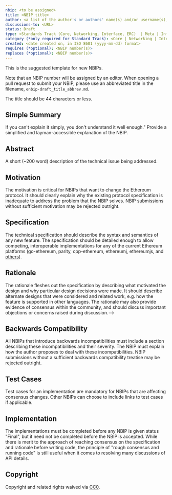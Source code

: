 ```yaml
---
nbip: <to be assigned>
title: <NBIP title>
author: <a list of the author's or authors' name(s) and/or username(s), or name(s) and email(s), e.g. (use with the parentheses or triangular brackets): FirstName LastName (@GitHubUsername), FirstName LastName <foo@bar.com>, FirstName (@GitHubUsername) and GitHubUsername (@GitHubUsername)>
discussions-to: <URL>
status: Draft
type: <Standards Track (Core, Networking, Interface, ERC)  | Meta | Informational>
category (*only required for Standard Track): <Core | Networking | Interface | ERC>
created: <date created on, in ISO 8601 (yyyy-mm-dd) format>
requires (*optional): <NBIP number(s)>
replaces (*optional): <NBIP number(s)>
---
```


<!--You can leave these HTML comments in your merged NBIP and delete the visible duplicate text guides, they will not appear and may be helpful to refer to if you edit it again. This is the suggested template for new NBIPs. Note that an NBIP number will be assigned by an editor. When opening a pull request to submit your NBIP, please use an abbreviated title in the filename, `nbip-draft_title_abbrev.md`. The title should be 44 characters or less.-->
This is the suggested template for new NBIPs.

Note that an NBIP number will be assigned by an editor. When opening a pull request to submit your NBIP, please use an abbreviated title in the filename, `enbip-draft_title_abbrev.md`.

The title should be 44 characters or less.

## Simple Summary
<!--"If you can't explain it simply, you don't understand it well enough." Provide a simplified and layman-accessible explanation of the NBIP.-->
If you can't explain it simply, you don't understand it well enough." Provide a simplified and layman-accessible explanation of the NBIP.

## Abstract
<!--A short (~200 word) description of the technical issue being addressed.-->
A short (~200 word) description of the technical issue being addressed.

## Motivation
<!--The motivation is critical for NBIPs that want to change the Ethereum protocol. It should clearly explain why the existing protocol specification is inadequate to address the problem that the NBIP solves. NBIP submissions without sufficient motivation may be rejected outright.-->
The motivation is critical for NBIPs that want to change the Ethereum protocol. It should clearly explain why the existing protocol specification is inadequate to address the problem that the NBIP solves. NBIP submissions without sufficient motivation may be rejected outright.

## Specification
<!--The technical specification should describe the syntax and semantics of any new feature. The specification should be detailed enough to allow competing, interoperable implementations for any of the current Ethereum platforms (go-ethereum, parity, cpp-ethereum, ethereumj, ethereumjs, and [others](https://github.com/ethereum/wiki/wiki/Clients)).-->
The technical specification should describe the syntax and semantics of any new feature. The specification should be detailed enough to allow competing, interoperable implementations for any of the current Ethereum platforms (go-ethereum, parity, cpp-ethereum, ethereumj, ethereumjs, and [others](https://github.com/ethereum/wiki/wiki/Clients)).

## Rationale
<!--The rationale fleshes out the specification by describing what motivated the design and why particular design decisions were made. It should describe alternate designs that were considered and related work, e.g. how the feature is supported in other languages. The rationale may also provide evidence of consensus within the community, and should discuss important objections or concerns raised during discussion.-->
The rationale fleshes out the specification by describing what motivated the design and why particular design decisions were made. It should describe alternate designs that were considered and related work, e.g. how the feature is supported in other languages. The rationale may also provide evidence of consensus within the community, and should discuss important objections or concerns raised during discussion.-->

## Backwards Compatibility
<!--All NBIPs that introduce backwards incompatibilities must include a section describing these incompatibilities and their severity. The ENBIPIP must explain how the author proposes to deal with these incompatibilities. NBIP submissions without a sufficient backwards compatibility treatise may be rejected outright.-->
All NBIPs that introduce backwards incompatibilities must include a section describing these incompatibilities and their severity. The NBIP must explain how the author proposes to deal with these incompatibilities. NBIP submissions without a sufficient backwards compatibility treatise may be rejected outright.

## Test Cases
<!--Test cases for an implementation are mandatory for NBIPs that are affecting consensus changes. Other NBIPs can choose to include links to test cases if applicable.-->
Test cases for an implementation are mandatory for NBIPs that are affecting consensus changes. Other NBIPs can choose to include links to test cases if applicable.

## Implementation
<!--The implementations must be completed before any NBIP is given status "Final", but it need not be completed before the NBIP is accepted. While there is merit to the approach of reaching consensus on the specification and rationale before writing code, the principle of "rough consensus and running code" is still useful when it comes to resolving many discussions of API details.-->
The implementations must be completed before any NBIP is given status "Final", but it need not be completed before the NBIP is accepted. While there is merit to the approach of reaching consensus on the specification and rationale before writing code, the principle of "rough consensus and running code" is still useful when it comes to resolving many discussions of API details.

## Copyright
Copyright and related rights waived via [CC0](https://creativecommons.org/publicdomain/zero/1.0/).

